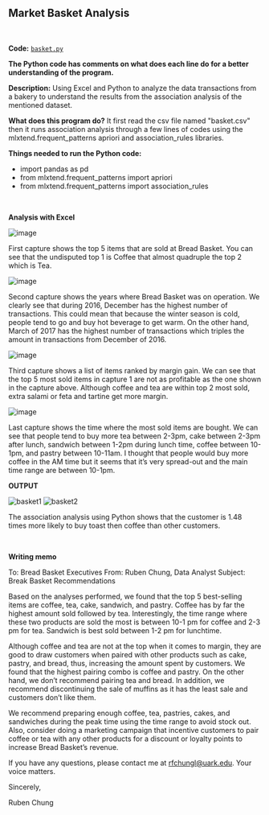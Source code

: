 ## Market Basket Analysis

<br>

**Code:** [`basket.py`](https://github.com/rfchungl/Projects-Portfolio/blob/main/MarketBasketAnalysis/basket.py)

**The Python code has comments on what does each line do for a better understanding of the program.**

**Description:** Using Excel and Python to analyze the data transactions from a bakery to understand the results from the association analysis of the mentioned dataset.

**What does this program do?** It first read the csv file named "basket.csv" then it runs association analysis through a few lines of codes using the mlxtend.frequent_patterns apriori and association_rules libraries.

**Things needed to run the Python code:**
- import pandas as pd
- from mlxtend.frequent_patterns import apriori
- from mlxtend.frequent_patterns import association_rules

<br>

**Analysis with Excel**

![image](https://user-images.githubusercontent.com/115122030/196620687-b6f18dc6-cafb-4b10-a3ae-dd32ac6993d6.png)

First capture shows the top 5 items that are sold at Bread Basket. You can see that the undisputed top 1 is Coffee that almost quadruple the top 2 which is Tea.


![image](https://user-images.githubusercontent.com/115122030/196620755-c2e2432b-c6c1-40f6-8bc8-47e0a611bb6c.png)

Second capture shows the years where Bread Basket was on operation. We clearly see that during 2016, December has the highest number of transactions. This could mean that because the winter season is cold, people tend to go and buy hot beverage to get warm. On the other hand, March of 2017 has the highest number of transactions which triples the amount in transactions from December of 2016. 


![image](https://user-images.githubusercontent.com/115122030/196620794-97d09767-4256-42bb-83a1-33bfec3c641d.png)

Third capture shows a list of items ranked by margin gain. We can see that the top 5 most sold items in capture 1 are not as profitable as the one shown in the capture above. Although coffee and tea are within top 2 most sold, extra salami or feta and tartine get more margin.


![image](https://user-images.githubusercontent.com/115122030/196620841-bb6ec1df-4169-40d6-b64c-97354d8b4a4f.png)

Last capture shows the time where the most sold items are bought. We can see that people tend to buy more tea between 2-3pm, cake between 2-3pm after lunch, sandwich between 1-2pm during lunch time, coffee between 10-1pm, and pastry between 10-11am. I thought that people would buy more coffee in the AM time but it seems that it’s very spread-out and the main time range are between 10-1pm.


**OUTPUT**

![basket1](https://user-images.githubusercontent.com/115122030/196619281-acf26716-1593-4d0f-9b60-6fb53aaff9b3.png)
![basket2](https://user-images.githubusercontent.com/115122030/196619284-b262992c-c730-44cc-aeec-4e673f52e71f.png)

The association analysis using Python shows that the customer is 1.48 times more likely to buy toast then coffee than other customers. 

<br>

**Writing memo**

To: Bread Basket Executives
From: Ruben Chung, Data Analyst
Subject: Break Basket Recommendations

Based on the analyses performed, we found that the top 5 best-selling items are coffee, tea, cake, sandwich, and pastry. Coffee has by far the highest amount sold followed by tea. Interestingly, the time range where these two products are sold the most is between 10-1 pm for coffee and 2-3 pm for tea. Sandwich is best sold between 1-2 pm for lunchtime.

Although coffee and tea are not at the top when it comes to margin, they are good to draw customers when paired with other products such as cake, pastry, and bread, thus, increasing the amount spent by customers. We found that the highest pairing combo is coffee and pastry. On the other hand, we don’t recommend pairing tea and bread. In addition, we recommend discontinuing the sale of muffins as it has the least sale and customers don’t like them.

We recommend preparing enough coffee, tea, pastries, cakes, and sandwiches during the peak time using the time range to avoid stock out. Also, consider doing a marketing campaign that incentive customers to pair coffee or tea with any other products for a discount or loyalty points to increase Bread Basket’s revenue.

If you have any questions, please contact me at rfchungl@uark.edu. Your voice matters. 

Sincerely,


Ruben Chung






